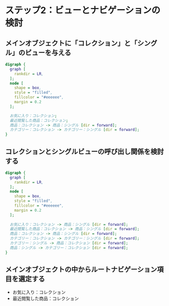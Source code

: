 # ステップ2：ビューとナビゲーションの検討

## メインオブジェクトに「コレクション」と「シングル」のビューを与える
```dot
digraph {
  graph [
    rankdir = LR,
  ];
  node [
    shape = box,
    style = "filled",
    fillcolor = "#eeeeee",
    margin = 0.2
  ];

  お気に入り：コレクション;
  最近閲覧した商品：コレクション;
  商品：コレクション -> 商品：シングル [dir = forward];
  カテゴリー：コレクション -> カテゴリー：シングル [dir = forward];
}
```


## コレクションとシングルビューの呼び出し関係を検討する
```dot
digraph {
  graph [
    rankdir = LR,
  ];
  node [
    shape = box,
    style = "filled",
    fillcolor = "#eeeeee",
    margin = 0.2
  ];
  
  お気に入り：コレクション -> 商品：シングル [dir = forward];
  最近閲覧した商品：コレクション -> 商品：シングル [dir = forward];
  商品：コレクション -> 商品：シングル [dir = forward];
  カテゴリー：コレクション -> カテゴリー：シングル [dir = forward];
  カテゴリー：シングル -> 商品：コレクション [dir = forward];
  商品：シングル -> カテゴリー：コレクション [dir = forward];
}
```


## メインオブジェクトの中からルートナビゲーション項目を選定する
- お気に入り：コレクション
- 最近閲覧した商品：コレクション

